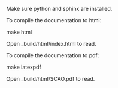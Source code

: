 Make sure python and sphinx are installed.

To compile the documentation to html:

  make html

Open _build/html/index.html to read.

To compile the documentation to pdf:

  make latexpdf

Open _build/html/SCAO.pdf to read.
